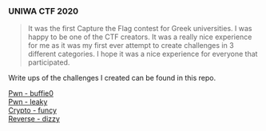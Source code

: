 ### UNIWA CTF 2020
> It was the first Capture the Flag contest for Greek universities. I was happy to be one of the CTF creators. It was a really nice experience for me as it was my first ever attempt to create challenges in 3 different categories. I hope it was a nice experience for everyone that participated. 

Write ups of the challenges I created can be found in this repo.  

[Pwn - buffie0]()  
[Pwn - leaky]()  
[Crypto - funcy]()  
[Reverse - dizzy]()  
